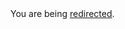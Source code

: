 <html><body>You are being <a href="https://raw.githubusercontent.com/vuejs/vue/master/README.md">redirected</a>.</body></html>